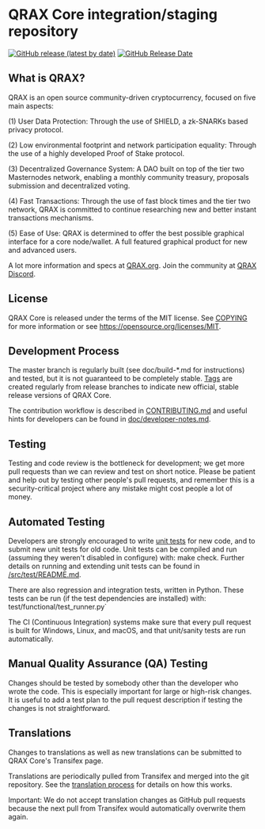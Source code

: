 QRAX Core integration/staging repository
=====================================

[![GitHub release (latest by date)](https://img.shields.io/github/v/release/QRAX-Labs/qrax?color=%235c4b7d&cacheSeconds=3600)](https://github.com/QRAX-Labs/QRAX/releases)
[![GitHub Release Date](https://img.shields.io/github/release-date/QRAX-Labs/qrax?color=%235c4b7d&cacheSeconds=3600)](https://github.com/QRAX-Labs/QRAX/releases)

## What is QRAX?

QRAX is an open source community-driven cryptocurrency, focused on five main aspects:

(1) User Data Protection: Through the use of SHIELD, a zk-SNARKs based privacy protocol.

(2) Low environmental footprint and network participation equality: Through the use of a highly developed Proof of Stake protocol.

(3) Decentralized Governance System: A DAO built on top of the tier two Masternodes network, enabling a monthly community treasury, proposals submission and decentralized voting.

(4) Fast Transactions: Through the use of fast block times and the tier two network, QRAX is committed to continue researching new and better instant transactions mechanisms.

(5) Ease of Use: QRAX is determined to offer the best possible graphical interface for a core node/wallet. A full featured graphical product for new and advanced users.

A lot more information and specs at [QRAX.org](https://www.qrax.org/). Join the community at [QRAX Discord](https://discordapp.com/invite/jzqVsJd).

## License
QRAX Core is released under the terms of the MIT license. See [COPYING](https://github.com/QRAX-Labs/QRAX/blob/master/COPYING) for more information or see https://opensource.org/licenses/MIT.

## Development Process

The master branch is regularly built (see doc/build-*.md for instructions) and tested, but it is not guaranteed to be completely stable. [Tags](https://github.com/QRAX-Labs/QRAX/tags) are created regularly from release branches to indicate new official, stable release versions of QRAX Core.

The contribution workflow is described in [CONTRIBUTING.md](https://github.com/QRAX-Labs/QRAX/blob/master/CONTRIBUTING.md) and useful hints for developers can be found in [doc/developer-notes.md](https://github.com/QRAX-Labs/QRAX/blob/master/doc/developer-notes.md).

## Testing

Testing and code review is the bottleneck for development; we get more pull requests than we can review and test on short notice. Please be patient and help out by testing other people's pull requests, and remember this is a security-critical project where any mistake might cost people a lot of money.

## Automated Testing

Developers are strongly encouraged to write [unit tests](https://github.com/QRAX-Labs/QRAX/blob/master/src/test/README.md) for new code, and to submit new unit tests for old code. Unit tests can be compiled and run (assuming they weren't disabled in configure) with: make check. Further details on running and extending unit tests can be found in [/src/test/README.md](https://github.com/QRAX-Labs/QRAX/blob/master/src/test/README.md).

There are also regression and integration tests, written in Python. These tests can be run (if the test dependencies are installed) with: test/functional/test_runner.py`

The CI (Continuous Integration) systems make sure that every pull request is built for Windows, Linux, and macOS, and that unit/sanity tests are run automatically.

## Manual Quality Assurance (QA) Testing

Changes should be tested by somebody other than the developer who wrote the code. This is especially important for large or high-risk changes. It is useful to add a test plan to the pull request description if testing the changes is not straightforward.

## Translations

Changes to translations as well as new translations can be submitted to QRAX Core's Transifex page.

Translations are periodically pulled from Transifex and merged into the git repository. See the [translation process](https://github.com/QRAX-Labs/QRAX/blob/master/doc/translation_process.md) for details on how this works.

Important: We do not accept translation changes as GitHub pull requests because the next pull from Transifex would automatically overwrite them again.
